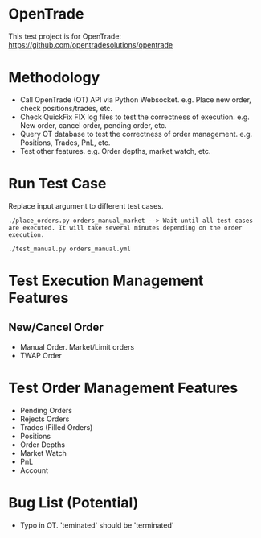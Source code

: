# OpenTrade
This test project is for OpenTrade: https://github.com/opentradesolutions/opentrade

# Methodology
- Call OpenTrade (OT) API via Python Websocket. e.g. Place new order, check positions/trades, etc.
- Check QuickFix FIX log files to test the correctness of execution. e.g. New order, cancel order, pending order, etc.
- Query OT database to test the correctness of order management. e.g. Positions, Trades, PnL, etc.
- Test other features. e.g. Order depths, market watch, etc.


# Run Test Case
Replace input argument to different test cases.

~~~~
./place_orders.py orders_manual_market --> Wait until all test cases are executed. It will take several minutes depending on the order execution.

./test_manual.py orders_manual.yml
~~~~


# Test Execution Management Features
## New/Cancel Order
- Manual Order. Market/Limit orders
- TWAP Order


# Test Order Management Features
- Pending Orders
- Rejects Orders
- Trades (Filled Orders) 
- Positions
- Order Depths
- Market Watch
- PnL
- Account 


# Bug List (Potential)
- Typo in OT. 'teminated' should be 'terminated'
